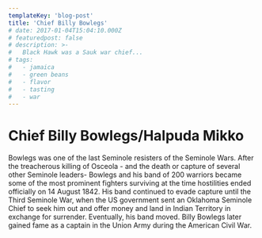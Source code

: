 ```yaml
---
templateKey: 'blog-post'
title: 'Chief Billy Bowlegs'
# date: 2017-01-04T15:04:10.000Z
# featuredpost: false
# description: >-
#   Black Hawk was a Sauk war chief...
# tags:
#   - jamaica
#   - green beans
#   - flavor
#   - tasting
#   - war
---
```


# Chief Billy Bowlegs/Halpuda Mikko
Bowlegs was one of the last Seminole resisters of the Seminole Wars. After the treacherous killing of Osceola - and the death or capture of several other Seminole leaders-  Bowlegs and his band of 200 warriors became some of the most prominent fighters surviving at the time hostilities ended officially on 14 August 1842. His band continued to evade capture until the Third Seminole War, when the US government sent an Oklahoma Seminole Chief to seek him out and offer money and land in Indian Territory in exchange for surrender. Eventually, his band moved. Billy Bowlegs later gained fame as a captain in the Union Army during the American Civil War.
